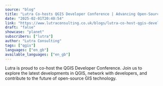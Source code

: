 ```yaml
---
source: "blog"
title: "Lutra Co-hosts QGIS Developer Conference | Advancing Open-Source GIS"
date: "2025-02-01T20:40:54"
link: "https://www.lutraconsulting.co.uk/blogs/lutra-co-host-qgis-developer-conference?utm_source=qgis"
draft: "false"
showcase: "planet"
subscribers: ["lutra"]
author: "Lutra Consulting"
tags: ["qgis"]
languages: ["en_gb"]
available_languages: ["en_gb"]
---
```


Lutra is proud to co-host the QGIS Developer Conference. Join us to explore the latest developments in QGIS, network with developers, and contribute to the future of open-source GIS technology.
